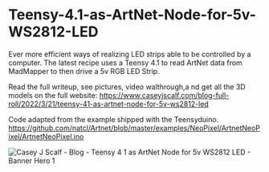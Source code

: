 # Teensy-4.1-as-ArtNet-Node-for-5v-WS2812-LED

Ever more efficient ways of realizing LED strips able to be controlled by a computer. The latest recipe uses a Teensy 4.1 to read ArtNet data from MadMapper to then drive a 5v RGB LED Strip.

Read the full writeup, see pictures, video walthrough,a nd get all the 3D models on the full website: https://www.caseyjscalf.com/blog-full-roll/2022/3/21/teensy-41-as-artnet-node-for-5v-ws2812-led

Code adapted from the example shipped with the Teensyduino.
https://github.com/natcl/Artnet/blob/master/examples/NeoPixel/ArtnetNeoPixel/ArtnetNeoPixel.ino

![Casey J Scalf - Blog - Teensy 4 1 as ArtNet Node for 5v WS2812 LED - Banner Hero 1](https://user-images.githubusercontent.com/7865492/164351474-9580ece6-d9f1-470c-8c9a-712dba2cdd67.png)
